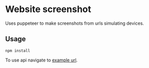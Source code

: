 # Website screenshot

Uses puppeteer to make screenshots from urls simulating devices.

## Usage

`npm install`

To use api navigate to [example url](http://localhost:3000/api/screenshot?url=https%3A%2F%2Fdowjones.com&device=iPhone%206%20landscape).
